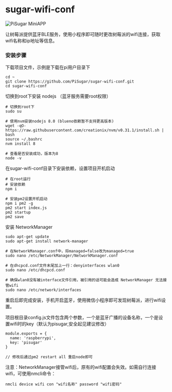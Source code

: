 # sugar-wifi-conf

![PiSugar MiniAPP](https://raw.githubusercontent.com/PiSugar/sugar-wifi-conf/master/image/qrcode.jpg)

让树莓派提供蓝牙BLE服务，使用小程序即可随时更改树莓派的wifi连接，获取wifi名称和ip地址等信息。


### 安装步骤

下载项目文件，示例是下载在pi用户目录下

```
cd ~
git clone https://github.com/PiSugar/sugar-wifi-conf.git
cd sugar-wifi-conf

```


切换到root下安装 nodejs （蓝牙服务需要root权限）


```
# 切换到root下
sudo su

# 使用nvm安装nodejs 8.0 (blueno依赖暂不支持更高版本)
wget -qO- https://raw.githubusercontent.com/creationix/nvm/v0.31.1/install.sh | bash
source ~/.bashrc
nvm install 8

# 查看是否安装成功，版本为8
node -v

```

在sugar-wifi-conf目录下安装依赖，设置项目开机启动

```
# 在root运行
# 安装依赖
npm i

# 安装pm2设置开机启动
npm i pm2 -g
pm2 start index.js
pm2 startup
pm2 save
```

安装 NetworkManager

```
sudo apt-get update
sudo apt-get install network-manager

# 在NetworkManager.conf中，将managed=false改为managed=true
sudo nano /etc/NetworkManager/NetworkManager.conf

# 在dhcpcd.conf文件末尾加上一行：denyinterfaces wlan0
sudo nano /etc/dhcpcd.conf

# 确保wlan0没有被interface文件引用，被引用的话可能会造成 NetworkManager 无法接管wifi
sudo nano /etc/network/interfaces

```


重启后即完成安装，手机开启蓝牙，使用微信小程序即可发现树莓派，进行wifi设置。

项目根目录config.js文件包含两个参数，一个是蓝牙广播的设备名称，一个是设置wifi时的key（默认为pisugar,安全起见建议修改）


```
module.exports = {
  name: 'raspberrypi',
  key: 'pisugar'
}

// 修改后通过pm2 restart all 重启node即可
```


注意：NetworkManager接管wifi后，原有的wifi配置会失效。如需自行连接wifi，可使用nmcli命令：

```
nmcli device wifi con "wifi名称" password "wifi密码" 

``` 




